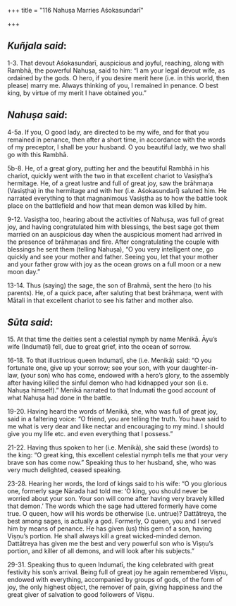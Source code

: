 +++
title = "116 Nahuṣa Marries Aśokasundarī"

+++
 

## *Kuñjala said*:

1-3. That devout Aśokasundarī, auspicious and joyful, reaching, along with Rambhā, the powerful Nahuṣa, said to him: “I am your legal devout wife, as ordained by the gods. O hero, if you desire merit here (i.e. in this world, then please) marry me. Always thinking of you, I remained in penance. O best king, by virtue of my merit I have obtained you.”

## *Nahuṣa said*:

4-5a. If you, O good lady, are directed to be my wife, and for that you remained in penance, then after a short time, in accordance with the words of my preceptor, I shall be your husband. O you beautiful lady, we two shall go with this Rambhā.

5b-8. He, of a great glory, putting her and the beautiful Rambhā in his chariot, quickly went with the two in that excellent chariot to Vasiṣṭha’s hermitage. He, of a great lustre and full of great joy, saw the brāhmaṇa (Vasiṣṭha) in the hermitage and with her (i.e. Aśokasundarī) saluted him. He narrated everything to that magnanimous Vasiṣṭha as to how the battle took place on the battlefield and how that mean demon was killed by him.

9-12. Vasiṣṭha too, hearing about the activities of Nahuṣa, was full of great joy, and having congratulated him with blessings, the best sage got them married on an auspicious day when the auspicious moment had arrived in the presence of brāhmaṇas and fire. After congratulating the couple with blessings he sent them (telling Nahuṣa), “O you very intelligent one, go quickly and see your mother and father. Seeing you, let that your mother and your father grow with joy as the ocean grows on a full moon or a new moon day.”

13-14. Thus (saying) the sage, the son of Brahmā, sent the hero (to his parents). He, of a quick pace, after saluting that best brāhmaṇa, went with Mātali in that excellent chariot to see his father and mother also.

## *Sūta said*:

15\. At that time the deities sent a celestial nymph by name Menikā. Āyu’s wife (Indumatī) fell, due to great grief, into the ocean of sorrow.

16-18. To that illustrious queen Indumatī, she (i.e. Menikā) said: “O you fortunate one, give up your sorrow; see your son, with your daughter-in-law, (your son) who has come, endowed with a hero’s glory, to the assembly after having killed the sinful demon who had kidnapped your son (i.e. Nahuṣa himself).” Menikā narrated to that Indumatī the good account of what Nahuṣa had done in the battle.

19-20. Having heard the words of Menikā, she, who was full of great joy, said in a faltering voice: “O friend, you are telling the truth. You have said to me what is very dear and like nectar and encouraging to my mind. I should give you my life etc. and even everything that I possess.”

21-22. Having thus spoken to her (i.e. Menikā), she said these (words) to the king: “O great king, this excellent celestial nymph tells me that your very brave son has come now.” Speaking thus to her husband, she, who was very much delighted, ceased speaking.

23-28. Hearing her words, the lord of kings said to his wife: “O you glorious one, formerly sage Nārada had told me: ‘O king, you should never be worried about your son. Your son will come after having very bravely killed that demon.’ The words which the sage had uttered formerly have come true. O queen, how will his words be otherwise (i.e. untrue)? Dattātreya, the best among sages, is actually a god. Formerly, O queen, you and I served him by means of penance. He has given (us) this gem of a son, having Viṣṇu’s portion. He shall always kill a great wicked-minded demon. Dattātreya has given me the best and very powerful son who is Viṣṇu’s portion, and killer of all demons, and will look after his subjects.”

29-31. Speaking thus to queen Indumatī, the king celebrated with great festivity his son’s arrival. Being full of great joy he again remembered Viṣṇu, endowed with everything, accompanied by groups of gods, of the form of joy, the only highest object, the remover of pain, giving happiness and the great giver of salvation to good followers of Viṣṇu.


